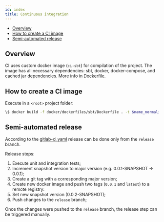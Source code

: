 ```yaml
---
id: index
title: Continuous integration
---
```


- [Overview](#overview)  
- [How to create a CI image](#how-to-create-a-ci-image)  
- [Semi-automated release](#semi-automated-release)  

## <a name="overview"></a> Overview

CI uses custom docker image (`ci-sbt`) for compilation of the project. The image has all necessary dependencies: 
sbt, docker, docker-compose, and cached jar dependencies. More info in [Dockerfile](@REPO_URL@/docker/dockerfiles/sbt/Dockerfile).

## <a name="how-to-create-a-ci-image"></a> How to create a CI image

Execute in a `<root>` project folder:  
```sh
\$ docker build -f docker/dockerfiles/sbt/Dockerfile . -t $name_normalized$/ci-sbt:latest
```

## <a name="semi-automated-release"></a> Semi-automated release

According to the [gitlab-ci.yaml](@REPO_URL@/.gitlab-ci.yml) release can be done only from the `release` branch.   

Release steps:
1) Execute unit and integration tests;
2) Increment snapshot version to major version (e.g. 0.0.1-SNAPSHOT -> 0.0.1);
3) Create a git tag with a corresponding major version;
4) Create new docker image and push two tags (`0.0.1` and `latest`) to a remote registry: 
5) Set new snapshot version (0.0.2-SNAPSHOT);
6) Push changes to the `release` branch;

Once the changes were pushed to the `release` branch, the release step can be triggered manually.